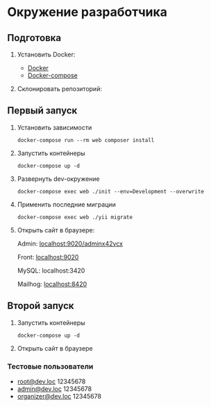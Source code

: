 # Окружение разработчика

## Подготовка

1. Установить Docker:

    * [Docker](https://docs.docker.com/engine/install/)
    * [Docker-compose](https://docs.docker.com/compose/install/)
    
2. Склонировать репозиторий:

## Первый запуск

1. Установить  зависимости

    `docker-compose run --rm web composer install`

2. Запустить контейнеры

    `docker-compose up -d`

3. Развернуть dev-окружение

    `docker-compose exec web ./init --env=Development --overwrite`    

4. Применить последние миграции

    `docker-compose exec web ./yii migrate`

5. Открыть сайт в браузере:

    Admin: [localhost:9020/adminx42vcx](http://localhost:9020/adminx42vcx)   

    Front: [localhost:9020](http://localhost:9020)
    
    MySQL: localhost:3420

    Mailhog: [localhost:8420](http://localhost:8420)


## Второй запуск

1. Запустить контейнеры

    `docker-compose up -d`

1. Открыть сайт в браузере
    
### Тестовые пользователи

- root@dev.loc 12345678
- admin@dev.loc 12345678
- organizer@dev.loc 12345678


